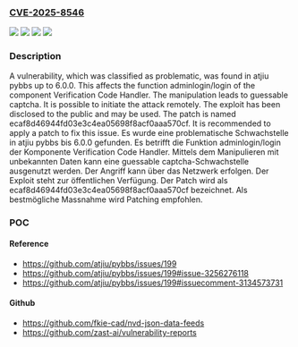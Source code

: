 ### [CVE-2025-8546](https://cve.mitre.org/cgi-bin/cvename.cgi?name=CVE-2025-8546)
![](https://img.shields.io/static/v1?label=Product&message=pybbs&color=blue)
![](https://img.shields.io/static/v1?label=Version&message=6.0%20&color=brightgreen)
![](https://img.shields.io/static/v1?label=Vulnerability&message=Guessable%20CAPTCHA&color=brightgreen)
![](https://img.shields.io/static/v1?label=Vulnerability&message=Improper%20Authentication&color=brightgreen)

### Description

A vulnerability, which was classified as problematic, was found in atjiu pybbs up to 6.0.0. This affects the function adminlogin/login of the component Verification Code Handler. The manipulation leads to guessable captcha. It is possible to initiate the attack remotely. The exploit has been disclosed to the public and may be used. The patch is named ecaf8d46944fd03e3c4ea05698f8acf0aaa570cf. It is recommended to apply a patch to fix this issue.
Es wurde eine problematische Schwachstelle in atjiu pybbs bis 6.0.0 gefunden. Es betrifft die Funktion adminlogin/login der Komponente Verification Code Handler. Mittels dem Manipulieren mit unbekannten Daten kann eine guessable captcha-Schwachstelle ausgenutzt werden. Der Angriff kann über das Netzwerk erfolgen. Der Exploit steht zur öffentlichen Verfügung. Der Patch wird als ecaf8d46944fd03e3c4ea05698f8acf0aaa570cf bezeichnet. Als bestmögliche Massnahme wird Patching empfohlen.

### POC

#### Reference
- https://github.com/atjiu/pybbs/issues/199
- https://github.com/atjiu/pybbs/issues/199#issue-3256276118
- https://github.com/atjiu/pybbs/issues/199#issuecomment-3134573731

#### Github
- https://github.com/fkie-cad/nvd-json-data-feeds
- https://github.com/zast-ai/vulnerability-reports

